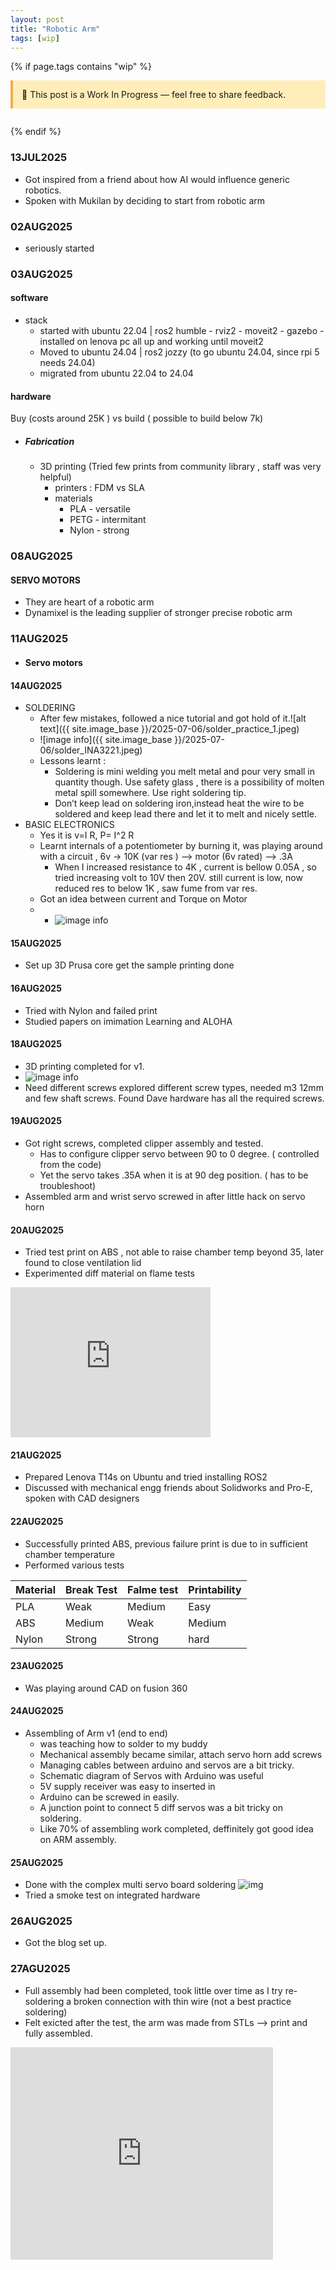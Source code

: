 ```yaml
---
layout: post
title: "Robotic Arm"
tags: [wip]
---
```


{% if page.tags contains "wip" %}

<div style="background:#ffeeba; border-left:4px solid #f0ad4e; padding:1em; margin-bottom:2em;">
  🚧 This post is a Work In Progress — feel free to share feedback.
</div>
{% endif %}

### 13JUL2025
- Got inspired from a friend about how AI would influence generic robotics.
- Spoken with Mukilan by deciding to start from robotic arm
### 02AUG2025 
- seriously started 
### 03AUG2025

#### software
- stack 
  - started with ubuntu 22.04 | ros2 humble - rviz2 - moveit2 - gazebo - installed on lenova pc all up and working until moveit2
  - Moved to ubuntu 24.04 | ros2 jozzy (to go ubuntu 24.04, since rpi 5 needs 24.04)
  - migrated from ubuntu 22.04 to 24.04
#### hardware
Buy (costs around 25K ) vs build ( possible to build below 7k)
- ##### Fabrication
  - 3D printing (Tried  few prints from community library , staff was very helpful)
    - printers : FDM vs SLA
    - materials 
      - PLA - versatile
      - PETG - intermitant 
      - Nylon - strong

### 08AUG2025 
#### SERVO MOTORS
- They are heart of a robotic arm
- Dynamixel is the leading supplier of stronger precise robotic arm

### 11AUG2025


- #### Servo motors

#### 14AUG2025
- SOLDERING
  - After few mistakes, followed a nice tutorial and got hold of it.![alt text]({{ site.image_base }}/2025-07-06/solder_practice_1.jpeg)
  - ![image info]({{ site.image_base }}/2025-07-06/solder_INA3221.jpeg)
  - Lessons learnt :  
    - Soldering is mini welding you melt metal and pour very small in quantity though. Use safety glass , there is a possibility of molten metal spill somewhere. Use right soldering tip. 
    - Don’t keep lead on soldering iron,instead heat the wire to be soldered and keep lead there and  let it to melt and nicely settle.
- BASIC ELECTRONICS
  - Yes it is  v=I R, P= I^2 R
  - Learnt internals of a potentiometer by burning it, was playing around with a circuit , 6v -> 10K (var res ) --> motor (6v rated) --> .3A
    - When I increased resistance to 4K , current is bellow 0.05A , so tried increasing volt to 10V then 20V. still current is low, now reduced res to below 1K , saw fume from var res.
  - Got an idea between current and Torque on Motor
  - - ![image info]({{site.image_base}}/2025-07-06/servo-motor-paly-around.jpeg)

#### 15AUG2025
- Set up 3D Prusa core get the sample printing done

#### 16AUG2025
- Tried with Nylon and failed print
- Studied papers on imimation Learning and ALOHA 

#### 18AUG2025
- 3D printing completed for v1.
- ![image info]({{site.image_base}}/2025-07-06/3d-printed-arm-parts.jpeg)
- Need different screws explored different screw types, needed m3 12mm and few shaft screws. Found Dave hardware has all the required screws.

#### 19AUG2025
- Got right screws, completed clipper assembly and tested.
  - Has to configure clipper servo between 90 to 0 degree. ( controlled from the code)
  - Yet the servo takes .35A when it is at 90 deg position. ( has to be troubleshoot)
- Assembled arm and wrist servo screwed in after little hack on servo horn
#### 20AUG2025
- Tried test print on ABS , not able to raise chamber temp beyond 35, later found to close ventilation lid
- Experimented diff material on flame tests
 <iframe width="320" height="240"
   src="https://www.youtube.com/embed/xclQgvrHxgs" title="youtube video" frameborder="0"
   allow="accelerometer;autoplay;clipboard-write; encrypted-media; gyroscope;picture-in-picture" allowfullscreen>
</iframe>

#### 21AUG2025
- Prepared Lenova T14s on Ubuntu and tried installing ROS2
- Discussed with mechanical engg friends about  Solidworks and Pro-E, spoken with CAD designers
#### 22AUG2025
- Successfully printed ABS, previous failure print is due to in sufficient chamber temperature
- Performed various tests

| Material | Break Test | Falme test | Printability |
| -------- | ---------- | ---------- | ------------ |
| PLA      | Weak       | Medium     | Easy         |
| ABS      | Medium     | Weak       | Medium       |
| Nylon    | Strong     | Strong     | hard         |

#### 23AUG2025
- Was playing around CAD on fusion 360

#### 24AUG2025
- Assembling of Arm v1 (end to end)
  - was teaching how to solder to my buddy
  - Mechanical assembly became similar, attach servo horn add screws
  - Managing cables between arduino and servos are a bit tricky.
  - Schematic diagram of Servos with Arduino was useful
  - 5V supply receiver was easy to inserted in
  - Arduino can be screwed in easily.
  - A junction point to connect 5 diff servos was a bit tricky on soldering.
  - Like 70% of assembling work completed, deffinitely got good idea on ARM assembly.

#### 25AUG2025
  - Done with the complex multi servo board soldering ![img](https://roboticchef.github.io/assets/images/2025-08-26/multi_servo_junction_1.jpg )
  - Tried a smoke test on integrated hardware

### 26AUG2025
  - Got the blog set up.

### 27AGU2025
  - Full assembly had been completed, took little over time as I try re-soldering a broken connection with thin wire (not a best practice soldering) 
  - Felt exicted after the test, the arm was made from STLs --> print and fully assembled.
<iframe width="420" height="340"
   src="https://youtube.com/shorts/hDkxqsMFUVY" title="youtube video" frameborder="0"
   allow="accelerometer;autoplay;clipboard-write; encrypted-media; gyroscope;picture-in-picture" allowfullscreen>
</iframe>
